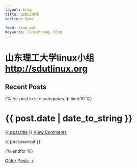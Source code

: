 ```yaml
---
layout: blog
title: 函数式编程
section: Home

feed: atom.xml
keywords: lidashuang, Blog
---
```


山东理工大学linux小组 http://sdutlinux.org
==========================================


Recent Posts
------------

{% for post in site.categories.fp limit:10 %}
<div class="section list">
  <h1>{{ post.date | date_to_string }}</h1>
  <p class="line">
  <a class="title" href="{{ post.url }}">{{ post.title }}</a>
  <a class="comments" href="{{ post.url }}#disqus_thread">View Comments</a>
  </p>
  <p class="excerpt">{{ post.excerpt }}</p>
</div>
{% endfor %}

<p>
<a href="past.html">Older Posts &rarr;</a>
</p>
